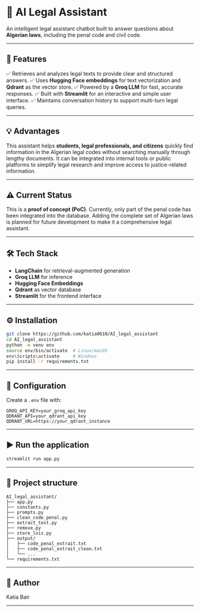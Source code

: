 # 🧠 AI Legal Assistant

An intelligent legal assistant chatbot built to answer questions about **Algerian laws**, including the penal code and civil code.

---

## 🚀 **Features**

✅ Retrieves and analyzes legal texts to provide clear and structured answers.
✅ Uses **Hugging Face embeddings** for text vectorization and **Qdrant** as the vector store.
✅ Powered by a **Groq LLM** for fast, accurate responses.
✅ Built with **Streamlit** for an interactive and simple user interface.
✅ Maintains conversation history to support multi-turn legal queries.

---

## 💡 **Advantages**

This assistant helps **students, legal professionals, and citizens** quickly find information in the Algerian legal codes without searching manually through lengthy documents. It can be integrated into internal tools or public platforms to simplify legal research and improve access to justice-related information.

---

## ⚠️ **Current Status**

This is a **proof of concept (PoC)**.
Currently, only part of the penal code has been integrated into the database. Adding the complete set of Algerian laws is planned for future development to make it a comprehensive legal assistant.

---

## 🛠️ **Tech Stack**

* **LangChain** for retrieval-augmented generation
* **Groq LLM** for inference
* **Hugging Face Embeddings**
* **Qdrant** as vector database
* **Streamlit** for the frontend interface

---

## ⚙️ **Installation**

```bash
git clone https://github.com/katia0610/AI_legal_assistant
cd AI_legal_assistant
python -m venv env
source env/bin/activate  # Linux/macOS
env\Scripts\activate     # Windows
pip install -r requirements.txt
```

---

## 🔑 **Configuration**

Create a `.env` file with:

```
GROQ_API_KEY=your_groq_api_key
QDRANT_API=your_qdrant_api_key
QDRANT_URL=https://your_qdrant_instance

```

---

## ▶️ **Run the application**

```bash
streamlit run app.py
```

---

## 📂 **Project structure**

```
AI_legal_assistant/
├── app.py
├── constants.py
├── prompts.py
├── clean_code_penal.py
├── extract_text.py
├── remove.py
├── store_lois.py
├── output/
│   ├── code_penal_extrait.txt
│   ├── code_penal_extrait_clean.txt
│   └── ...
└── requirements.txt
```

---

## 📝 **Author**

Katia Bair

---
